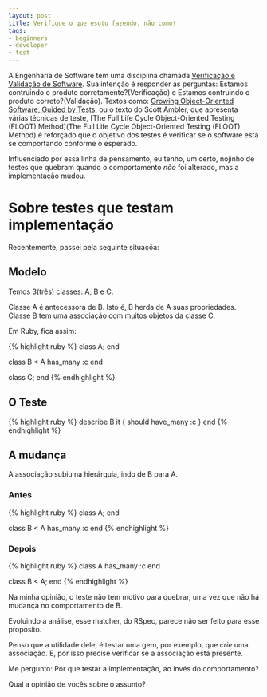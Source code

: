 ```yaml
---
layout: post
title: Verifique o que esotu fazendo, não como!
tags:
- beginners
- developer
- test
---
```

A Engenharia de Software tem uma disciplina chamada [Verificação e Validação de Software]("http://en.wikipedia.org/wiki/Verification_and_validation_(software)").
Sua intenção é responder as perguntas:
Estamos contruindo o produto corretamente?(Verificação) e
Estamos contruindo o produto correto?(Validação).
Textos como: [Growing Object-Oriented Software, Guided by Tests](http://www.amazon.com.br/dp/B002TIOYVW),
ou o texto do Scott Ambler, que apresenta várias técnicas de teste, [The Full Life Cycle Object-Oriented Testing (FLOOT) Method](The Full Life Cycle Object-Oriented Testing (FLOOT) Method)
é reforçado que o objetivo dos testes é verificar se o software está
se comportando conforme o esperado.


Influenciado por essa linha de pensamento, eu tenho, um certo,
nojinho de testes que quebram quando o comportamento _não_ foi alterado,
mas a implementação mudou.

# Sobre testes que testam implementação

Recentemente, passei pela seguinte situaçõa:

## Modelo

Temos 3(três) classes: A, B e C.

Classe A é antecessora de B. Isto é, B herda de A suas propriedades.
Classe B tem uma associação com muitos objetos da classe C.

Em Ruby, fica assim:

{% highlight ruby %}
class A; end

class B < A
  has_many :c
end

class C; end
{% endhighlight %}

## O Teste

{% highlight ruby %}
describe B
  it { should have_many :c }
end
{% endhighlight %}

## A mudança

A associação subiu na hierárquia, indo de B para A.

### Antes

{% highlight ruby %}
class A; end

class B < A
  has_many :c
end
{% endhighlight %}

### Depois

{% highlight ruby %}
class A
  has_many :c
end

class B < A; end
{% endhighlight %}

Na minha opinião, o teste não tem motivo para quebrar,
uma vez que não há mudança no comportamento de B.

Evoluindo a análise, esse matcher, do RSpec, parece
não ser feito para esse propósito.

Penso que a utilidade dele, é
testar uma gem, por exemplo, que *crie* uma associação. E, por isso
precise verificar se a associação está presente.

Me pergunto: Por que testar a implementação, ao invés do comportamento?

Qual a opinião de vocês sobre o assunto?
